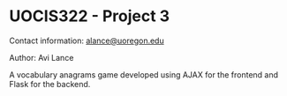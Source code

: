 # UOCIS322 - Project 3 #

Contact information: alance@uoregon.edu

Author: Avi Lance

A vocabulary anagrams game developed using AJAX for the frontend and Flask for the backend.
